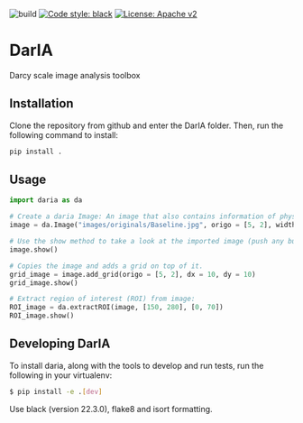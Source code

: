 ![build](https://github.com/EStorvik/DarIA/workflows/Build%20test/badge.svg)
[![Code style: black](https://img.shields.io/badge/code%20style-black-000000.svg)](https://github.com/psf/black)
[![License: Apache v2](https://img.shields.io/hexpm/l/apa)](https://opensource.org/licenses/Apache-2.0)

# DarIA
Darcy scale image analysis toolbox

## Installation
Clone the repository from github and enter the DarIA folder. Then, run the following command to install:

```bash
pip install .
```

## Usage

```python
import daria as da

# Create a daria Image: An image that also contains information of physical entities, baseline image can be found at the link: (WE NEED TO PROVIDE LINK TO IMAGE)
image = da.Image("images/originals/Baseline.jpg", origo = [5, 2], width = 280, height = 150)

# Use the show method to take a look at the imported image (push any button to close the window)
image.show()

# Copies the image and adds a grid on top of it.
grid_image = image.add_grid(origo = [5, 2], dx = 10, dy = 10)
grid_image.show()

# Extract region of interest (ROI) from image:
ROI_image = da.extractROI(image, [150, 280], [0, 70])
ROI_image.show()
```

## Developing DarIA
To install daria, along with the tools to develop and run tests, run the following in your virtualenv:
```bash
$ pip install -e .[dev]
```

Use black (version 22.3.0), flake8 and isort formatting.

